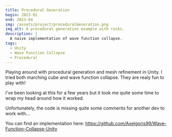 ```yaml
---
title: Procedural Generation
begin: 2023-01
end: 2023-04
img: /assets/project/proceduralGeneration.png
img_alt: A procedural generation example with rocks.
description: |
  A naive implementation of wave function collapse.
tags:
  - Unity
  - Wave Function Collapse
  - Procedural
---
```

Playing around with procedural generation and mesh refinement in Unity. I tried both marching cube and wave function collapse. They are realy fun to play with!

I've been looking at this for a few years but it took me quite some time to wrap my head around how it worked.

Unfortunately, the code is missing quite some comments for another dev to work with...

You can find an implementation here: <https://github.com/Axelgoris99/Wave-Function-Collapse-Unity>
